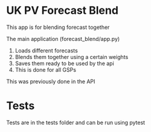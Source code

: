 # UK PV Forecast Blend

This app is for blending forecast together

The main application (forecast_blend/app.py)
1. Loads different forecasts 
2. Blends them together using a certain weights
3. Saves them ready to be used by the api
4. This is done for all GSPs

This was previously done in the API

# Tests

Tests are in the tests folder and can be run using pytest

